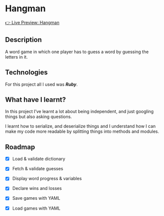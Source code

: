# Hangman

[👉 Live Preview: Hangman](https://replit.com/@DevonTheDevelop/Hangman#main.rb)

## Description

A word game in which one player has to guess a word by guessing the letters in it.
## Technologies

For this project all I used was __***Ruby***__.
## What have I learnt?

In this project I’ve learnt a lot about being independent, and just googling things but also asking questions. 

I learnt how to serialize, and deserialize things and I understand how I can make my code more readable by splitting things into methods and modules.
## Roadmap

- [x]  Load & validate dictionary
- [x]  Fetch & validate guesses
- [x]  Display word progress & variables
- [x]  Declare wins and losses
- [x]  Save games with YAML
- [x]  Load games with YAML
 